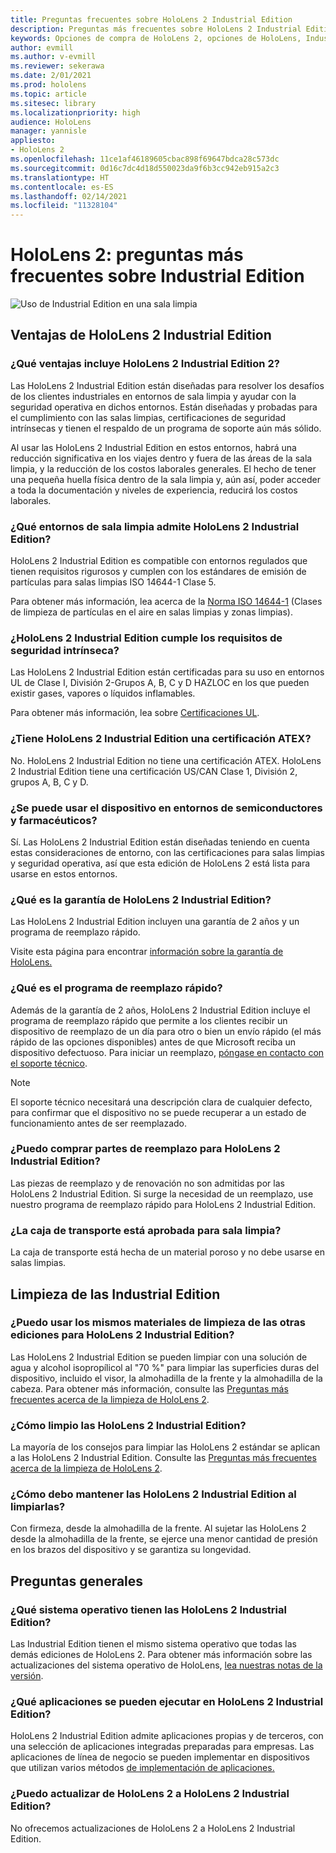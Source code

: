 ```yaml
---
title: Preguntas frecuentes sobre HoloLens 2 Industrial Edition
description: Preguntas más frecuentes sobre HoloLens 2 Industrial Edition
keywords: Opciones de compra de HoloLens 2, opciones de HoloLens, Industrial Edition
author: evmill
ms.author: v-evmill
ms.reviewer: sekerawa
ms.date: 2/01/2021
ms.prod: hololens
ms.topic: article
ms.sitesec: library
ms.localizationpriority: high
audience: HoloLens
manager: yannisle
appliesto:
- HoloLens 2
ms.openlocfilehash: 11ce1af46189605cbac898f69647bdca28c573dc
ms.sourcegitcommit: 0d16c7dc4d18d550023da9f6b3cc942eb915a2c3
ms.translationtype: HT
ms.contentlocale: es-ES
ms.lasthandoff: 02/14/2021
ms.locfileid: "11328104"
---
```

# HoloLens 2: preguntas más frecuentes sobre Industrial Edition

![Uso de Industrial Edition en una sala limpia](./images/industrial-sku-with-remote-assist.png)

## Ventajas de HoloLens 2 Industrial Edition

### ¿Qué ventajas incluye HoloLens 2 Industrial Edition 2?

Las HoloLens 2 Industrial Edition están diseñadas para resolver los desafíos de los clientes industriales en entornos de sala limpia y ayudar con la seguridad operativa en dichos entornos. Están diseñadas y probadas para el cumplimiento con las salas limpias, certificaciones de seguridad intrínsecas y tienen el respaldo de un programa de soporte aún más sólido.

Al usar las HoloLens 2 Industrial Edition en estos entornos, habrá una reducción significativa en los viajes dentro y fuera de las áreas de la sala limpia, y la reducción de los costos laborales generales. El hecho de tener una pequeña huella física dentro de la sala limpia y, aún así, poder acceder a toda la documentación y niveles de experiencia, reducirá los costos laborales.

### ¿Qué entornos de sala limpia admite HoloLens 2 Industrial Edition?

HoloLens 2 Industrial Edition es compatible con entornos regulados que tienen requisitos rigurosos y cumplen con los estándares de emisión de partículas para salas limpias ISO 14644-1 Clase 5.

Para obtener más información, lea acerca de la [Norma ISO 14644-1](https://www.iso.org/standard/53394.html) (Clases de limpieza de partículas en el aire en salas limpias y zonas limpias).

### ¿HoloLens 2 Industrial Edition cumple los requisitos de seguridad intrínseca?

Las HoloLens 2 Industrial Edition están certificadas para su uso en entornos UL de Clase I, División 2-Grupos A, B, C y D HAZLOC en los que pueden existir gases, vapores o líquidos inflamables.

Para obtener más información, lea sobre [Certificaciones UL](https://www.ul.com/services/ul-and-c-ul-hazardous-areas-certification-north-america?csrf-token=CIwNZNlR4XbisJF39I8yWnWX9wX4WFoz&amp;Search=UL+Class+I%2C+Dev+2+&amp;search-submit=Search).

### ¿Tiene HoloLens 2 Industrial Edition una certificación ATEX?

No. HoloLens 2 Industrial Edition no tiene una certificación ATEX. HoloLens 2 Industrial Edition tiene una certificación US/CAN Clase 1, División 2, grupos A, B, C y D.

### ¿Se puede usar el dispositivo en entornos de semiconductores y farmacéuticos?

Sí. Las HoloLens 2 Industrial Edition están diseñadas teniendo en cuenta estas consideraciones de entorno, con las certificaciones para salas limpias y seguridad operativa, así que esta edición de HoloLens 2 está lista para usarse en estos entornos.

### ¿Qué es la garantía de HoloLens 2 Industrial Edition?

Las HoloLens 2 Industrial Edition incluyen una garantía de 2 años y un programa de reemplazo rápido.

Visite esta página para encontrar [información sobre la garantía de HoloLens.](https://support.microsoft.com/warranty)

### ¿Qué es el programa de reemplazo rápido?

Además de la garantía de 2 años, HoloLens 2 Industrial Edition incluye el programa de reemplazo rápido que permite a los clientes recibir un dispositivo de reemplazo de un día para otro o bien un envío rápido (el más rápido de las opciones disponibles) antes de que Microsoft reciba un dispositivo defectuoso. Para iniciar un reemplazo, [póngase en contacto con el soporte técnico](https://aka.ms/hololenssupport).

> [!NOTE]
> El soporte técnico necesitará una descripción clara de cualquier defecto, para confirmar que el dispositivo no se puede recuperar a un estado de funcionamiento antes de ser reemplazado.

### ¿Puedo comprar partes de reemplazo para HoloLens 2 Industrial Edition?

Las piezas de reemplazo y de renovación no son admitidas por las HoloLens 2 Industrial Edition. Si surge la necesidad de un reemplazo, use nuestro programa de reemplazo rápido para HoloLens 2 Industrial Edition.

### ¿La caja de transporte está aprobada para sala limpia?

La caja de transporte está hecha de un material poroso y no debe usarse en salas limpias.

## Limpieza de las Industrial Edition

### ¿Puedo usar los mismos materiales de limpieza de las otras ediciones para HoloLens 2 Industrial Edition?

Las HoloLens 2 Industrial Edition se pueden limpiar con una solución de agua y alcohol isopropílicol al &quot;70 %&quot; para limpiar las superficies duras del dispositivo, incluido el visor, la almohadilla de la frente y la almohadilla de la cabeza. Para obtener más información, consulte las [Preguntas más frecuentes acerca de la limpieza de HoloLens 2](https://docs.microsoft.com/hololens/hololens2-maintenance).

### ¿Cómo limpio las HoloLens 2 Industrial Edition?

La mayoría de los consejos para limpiar las HoloLens 2 estándar se aplican a las HoloLens 2 Industrial Edition. Consulte las [Preguntas más frecuentes acerca de la limpieza de HoloLens 2](https://docs.microsoft.com/hololens/hololens2-maintenance).

### ¿Cómo debo mantener las HoloLens 2 Industrial Edition al limpiarlas?

Con firmeza, desde la almohadilla de la frente. Al sujetar las HoloLens 2 desde la almohadilla de la frente, se ejerce una menor cantidad de presión en los brazos del dispositivo y se garantiza su longevidad.

## Preguntas generales

### ¿Qué sistema operativo tienen las HoloLens 2 Industrial Edition?

Las Industrial Edition tienen el mismo sistema operativo que todas las demás ediciones de HoloLens 2. Para obtener más información sobre las actualizaciones del sistema operativo de HoloLens, [lea nuestras notas de la versión](hololens-release-notes.md).

### ¿Qué aplicaciones se pueden ejecutar en HoloLens 2 Industrial Edition?

HoloLens 2 Industrial Edition admite aplicaciones propias y de terceros, con una selección de aplicaciones integradas preparadas para empresas. Las aplicaciones de línea de negocio se pueden implementar en dispositivos que utilizan varios métodos [de implementación de aplicaciones.](https://docs.microsoft.com/hololens/app-deploy-overview)

### ¿Puedo actualizar de HoloLens 2 a HoloLens 2 Industrial Edition?

No ofrecemos actualizaciones de HoloLens 2 a HoloLens 2 Industrial Edition.
